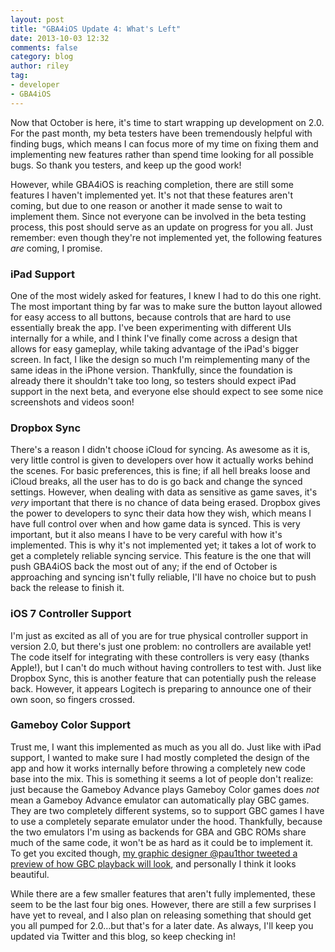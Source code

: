 ```yaml
---
layout: post
title: "GBA4iOS Update 4: What's Left"
date: 2013-10-03 12:32
comments: false
category: blog
author: riley
tag:
- developer
- GBA4iOS
---
```


Now that October is here, it's time to start wrapping up development on 2.0. For the past month, my beta testers have been tremendously helpful with finding bugs, which means I can focus more of my time on fixing them and implementing new features rather than spend time looking for all possible bugs. So thank you testers, and keep up the good work!

However, while GBA4iOS is reaching completion, there are still some features I haven't implemented yet. It's not that these features aren't coming, but due to one reason or another it made sense to wait to implement them. Since not everyone can be involved in the beta testing process, this post should serve as an update on progress for you all. Just remember: even though they're not implemented yet, the following features _are_ coming, I promise.

<!-- more -->

### **iPad Support** ###

One of the most widely asked for features, I knew I had to do this one right. The most important thing by far was to make sure the button layout allowed for easy access to all buttons, because controls that are hard to use essentially break the app. I've been experimenting with different UIs internally for a while, and I think I've finally come across a design that allows for easy gameplay, while taking advantage of the iPad's bigger screen. In fact, I like the design so much I'm reimplementing many of the same ideas in the iPhone version. Thankfully, since the foundation is already there it shouldn't take too long, so testers should expect iPad support in the next beta, and everyone else should expect to see some nice screenshots and videos soon!

### **Dropbox Sync** ###

There's a reason I didn't choose iCloud for syncing. As awesome as it is, very little control is given to developers over how it actually works behind the scenes. For basic preferences, this is fine; if all hell breaks loose and iCloud breaks, all the user has to do is go back and change the synced settings. However, when dealing with data as sensitive as game saves, it's _very_ important that there is no chance of data being erased. Dropbox gives the power to developers to sync their data how they wish, which means I have full control over when and how game data is synced. This is very important, but it  also means I have to be very careful with how it's implemented. This is why it's not implemented yet; it takes a lot of work to get a completely reliable syncing service. This feature is the one that will push GBA4iOS back the most out of any; if the end of October is approaching and syncing isn't fully reliable, I'll have no choice but to push back the release to finish it. 

### **iOS 7 Controller Support** ###

I'm just as excited as all of you are for true physical controller support in version 2.0, but there's just one problem: no controllers are available yet! The code itself for integrating with these controllers is very easy (thanks Apple!), but I can't do much without having controllers to test with. Just like Dropbox Sync, this is another feature that can potentially push the release back. However, it appears Logitech is preparing to announce one of their own soon, so fingers crossed.

### **Gameboy Color Support** ###

Trust me, I want this implemented as much as you all do. Just like with iPad support, I wanted to make sure I had mostly completed the design of the app and how it works internally before throwing a completely new code base into the mix. This is something it seems a lot of people don't realize: just because the Gameboy Advance plays Gameboy Color games does _not_ mean a Gameboy Advance emulator can automatically play GBC games. They are two completely different systems, so to support GBC games I have to use a completely separate emulator under the hood. Thankfully, because the two emulators I'm using as backends for GBA and GBC ROMs share much of the same code, it won't be as hard as it could be to implement it. To get you excited though, [my graphic designer @pau1thor tweeted a preview of how GBC playback will look](https://twitter.com/pau1thor/status/385114200705495040/photo/1), and personally I think it looks beautiful.

While there are a few smaller features that aren't fully implemented, these seem to be the last four big ones. However, there are still a few surprises I have yet to reveal, and I also plan on releasing something that should get you all pumped for 2.0…but that's for a later date. As always, I'll keep you updated via Twitter and this blog, so keep checking in! 
